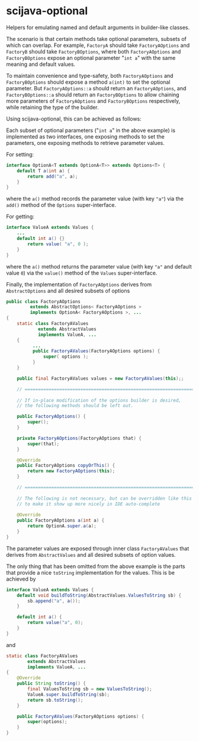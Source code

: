 # scijava-optional

Helpers for emulating named and default arguments in builder-like classes.

The scenario is that certain methods take optional parameters, subsets of which can overlap.
For example, `FactoryA` should take `FactoryAOptions` and
`FactoryB` should take `FactoryBOptions`, where both `FactoryAOptions` and `FactoryBOptions`
expose an optional parameter "`int a`" with the same meaning and default values.

To maintain convenience and type-safety, both `FactoryAOptions` and `FactoryBOptions` should expose
a method `a(int)` to set the optional parameter. But `FactoryAOptions::a` should return an `FactoryAOptions`,
and `FactoryBOptions::a` should return an `FactoryBOptions` to allow chaining more parameters of
`FactoryAOptions` and `FactoryBOptions` respectively, while retaining the type of the builder.

Using scijava-optional, this can be achieved as follows:

Each subset of optional parameters ("`int a`" in the above example) is implemented as two interfaces,
one exposing methods to set the parameters, one exposing methods to retrieve parameter values.

For setting:
```java
interface OptionA<T extends OptionA<T>> extends Options<T> {
    default T a(int a) {
        return add("a", a);
    }
}
```
where the `a()` method records the parameter value (with key `"a"`) via the
`add()` method of the `Options` super-interface.

For getting:
```java
interface ValueA extends Values {
    ...
    default int a() {}
        return value( "a", 0 );
    }
}
```
where the `a()` method returns the parameter value (with key `"a"` and default value `0`)
via the `value()` method of the `Values` super-interface.

Finally, the implementation of `FactoryAOptions` derives from `AbstractOptions` and all desired
subsets of options
```java
public class FactoryAOptions
         extends AbstractOptions< FactoryAOptions >
         implements OptionA< FactoryAOptions >, ...
{
    static class FactoryAValues
            extends AbstractValues
            implements ValueA, ...
    {
          ...
          public FactoryAValues(FactoryAOptions options) {
              super( options );
          }
    }

    public final FactoryAValues values = new FactoryAValues(this);;

    // =======================================================================
 
    // If in-place modification of the options builder is desired,
    // the following methods should be left out. 

    public FactoryAOptions() {
        super();
    }

    private FactoryAOptions(FactoryAOptions that) {
        super(that);
    }

    @Override
    public FactoryAOptions copyOrThis() {
        return new FactoryAOptions(this);
    }

    // =======================================================================
 
    // The following is not necessary, but can be overridden like this
    // to make it show up more nicely in IDE auto-complete
 
    @Override
    public FactoryAOptions a(int a) {
        return OptionA.super.a(a);
    }
}
```
The parameter values are exposed through inner class `FactoryAValues` that derives from `AbstractValues`
and all desired subsets of option values.

The only thing that has been omitted from the above example is the parts that provide a nice `toString` implementation
for the values. This is be achieved by
```java
interface ValueA extends Values {
    default void buildToString(AbstractValues.ValuesToString sb) {
        sb.append("a", a());
    }

    default int a() {
        return value("a", 0);
    }
}
```
and
```java
static class FactoryAValues
        extends AbstractValues
        implements ValueA, ...
{
    @Override
    public String toString() {
        final ValuesToString sb = new ValuesToString();
        ValueA.super.buildToString(sb);
        return sb.toString();
    }

    public FactoryAValues(FactoryAOptions options) {
        super(options);
    }
}
```
